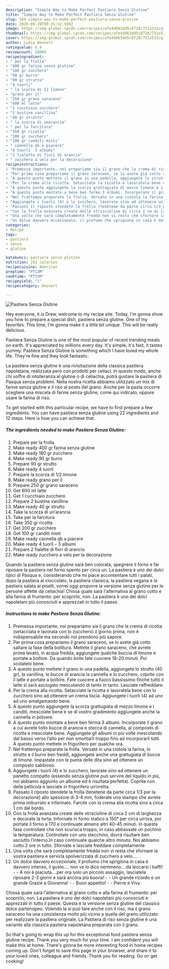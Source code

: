 ```yaml
---
description: "Simple Way to Make Perfect Pastiera Senza Glutine"
title: "Simple Way to Make Perfect Pastiera Senza Glutine"
slug: 584-simple-way-to-make-perfect-pastiera-senza-glutine
date: 2020-09-28T09:31:52.936Z
image: https://img-global.cpcdn.com/recipes/afe4d863dd5c8720/751x532cq70/pastiera-senza-glutine-recipe-main-photo.jpg
thumbnail: https://img-global.cpcdn.com/recipes/afe4d863dd5c8720/751x532cq70/pastiera-senza-glutine-recipe-main-photo.jpg
cover: https://img-global.cpcdn.com/recipes/afe4d863dd5c8720/751x532cq70/pastiera-senza-glutine-recipe-main-photo.jpg
author: Lydia Bennett
ratingvalue: 4.4
reviewcount: 28860
recipeingredient:
- " per la frolla"
- "400 gr farina senza glutine"
- "180 gr zucchero"
- "90 gr burro"
- "90 gr strutto"
- "4 tuorli"
- " la scorza di 12 limone"
- "grano per il"
- "250 gr grano saraceno"
- "600 ml latte"
- "1 cucchiaio zucchero"
- "2 bustine vanillina"
- "40 gr strutto"
- " la scorza di unarancia"
- " per la farcitura"
- "350 gr ricotta"
- "200 gr zucchero"
- "100 gr canditi misti"
- " cannella qb a piacere"
- "4 tuorli  3 albumi"
- "2 fialette di fiori di arancio"
- " zucchero a velo per la decorazione"
recipeinstructions:
- "Premessa importante, noi prepariamo sia il grano che la crema di ricotta (setacciata e lavorata con lo zucchero) il giorno prima, non è indispensabile ma secondo noi prendono più sapore."
- "Per prima cosa prepariamo il grano saraceno, se lo avete già cotto saltare la fase della bollitura. Mettete il grano saraceno, che avrete prima lavato, in acqua fredda, aggiungete qualche buccia di limone e portate a bollore. Da quando bolle fate cuocere 18-20 minuti. Poi scolatelo bene."
- "A questo punto mettete il grano in una padella, aggiungete lo strutto (40 gr), la vanillina, le bucce di arancia la cannella e lo zucchero, coprite con il latte e portate a bollore. Fate cuocere a fuoco bassissimo finché tutto il latte si sarà asciugato mescolando di tanto in tanto. Lasciate raffreddare."
- "Per la crema alla ricotta. Setacciate la ricotta e lavoratela bene con lo zucchero sino ad ottenere un crema liscia. Aggiungete i tuorli (4) ad uno ad uno amalgamando bene."
- "A questo punto aggiungete la scorza grattugiata di mezzo limone e i canditi, mescolate bene e se di vostro gradimento aggiungete anche la cannella in polvere."
- "A questo punto montate a beve ben ferma 3 albumi. Incorporate il grano a cui avrete tolto bucce di arancia e stecca di cannella, al composto di ricotta e mescolate bene. Aggiungete gli albumi in più volte mescolando dal basso verso l’alto per non smontarli troppo fino ad incorporarli tutti. A questo punto mettete in frigorifero per qualche ora."
- "Nel frattempo preparate la frolla. Versate in una ciotola la farina, lo strutto e il burro ben freddi, aggiungete anche una grattugiata di bucce di limone. Impastate con le punta delle dita sino ad ottenere un composto sabbioso."
- "Aggiungete i tuorli (4) e lo zucchero, lavorate sino ad ottenere un panetto compatto (essendo senza glutine può servire del liquido in più, noi abbiamo aggiunto un albume ed è risultata perfetta). Coprite con della pellicola e lasciate in frigorifero un’oretta."
- "Passato il riposto stendete la frolla (tenetene da parte circa 1/3 per la decorazione) allo spessore di 3-4 mm, foderate uno stampo che avrete prima imburrato e infarinato. Farcite con la crema alla ricotta sino a circa 1 cm dal bordo."
- "Con la frolla avanzata create delle striscioline di circa 2 cm di larghezza e decorate la torta. Infornate in forno statico a 150° per circa un’ora, poi portate il forno a 170 e continuate almeno altri 40-45 minuti. In questa fase controllate che non scurisca troppo, in caso abbassate un pochino la temperatura. Controllate con uno stecchino, dovrà risultare ben asciutto l’interno.In caso continuate qualche altro minuto. Noi abbiamo cotto 2 ore in tutto. Sfornate e lasciate freddare completamente"
- "Una volta che sarà completamente fredda non vi resta che sfornare la vostra pastiera e servirla spolverizzata di zucchero a velo…."
- "Un dolce davvero eccezionale, il profumo che sprigiona in casa è davvero intenso, il gusto…. non ve lo dico nemmeno….da leccarsi i baffi!  A noi è piaciuta….per ora solo un piccolo assaggio, lasciatela riposare 2-3 giorni e sarà ancora più buona!  Un grande ricordo e un grande Grazie a Giovanna!  Buon appetito!  Pierre e Vivy"
categories:
- Recipe
tags:
- pastiera
- senza
- glutine

katakunci: pastiera senza glutine 
nutrition: 191 calories
recipecuisine: American
preptime: "PT13M"
cooktime: "PT33M"
recipeyield: "1"
recipecategory: Dessert

---
```



![Pastiera Senza Glutine](https://img-global.cpcdn.com/recipes/afe4d863dd5c8720/751x532cq70/pastiera-senza-glutine-recipe-main-photo.jpg)

Hey everyone, it is Drew, welcome to my recipe site. Today, I'm gonna show you how to prepare a special dish, pastiera senza glutine. One of my favorites. This time, I'm gonna make it a little bit unique. This will be really delicious.

Pastiera Senza Glutine is one of the most popular of recent trending meals on earth. It's appreciated by millions every day. It's simple, it's fast, it tastes yummy. Pastiera Senza Glutine is something which I have loved my whole life. They're fine and they look fantastic.

La pastiera senza glutine è una rivisitazione della classica pastiera napoletana, realizzata però con prodotti per celiaci. In questo modo, anche chi soffre di intolleranza al glutine o di celiachia, potrà gustare la pastiera di Pasqua senza problemi. Nella nostra ricetta abbiamo utilizzato un mix di farine senza glutine e il riso al posto del grano. Anche per la pasta occorre scegliere una miscela di farine senza glutine, come qui indicato, oppure usare la farina di riso.


To get started with this particular recipe, we have to first prepare a few ingredients. You can have pastiera senza glutine using 22 ingredients and 12 steps. Here is how you can achieve that.

<!--inarticleads1-->

##### The ingredients needed to make Pastiera Senza Glutine:

1. Prepare  per la frolla
1. Make ready 400 gr farina senza glutine
1. Make ready 180 gr zucchero
1. Make ready 90 gr burro
1. Prepare 90 gr strutto
1. Make ready 4 tuorli
1. Prepare  la scorza di 1/2 limone
1. Make ready grano per il
1. Prepare 250 gr grano saraceno
1. Get 600 ml latte
1. Get 1 cucchiaio zucchero
1. Prepare 2 bustine vanillina
1. Make ready 40 gr strutto
1. Take  la scorza di un’arancia
1. Take  per la farcitura
1. Take 350 gr ricotta
1. Get 200 gr zucchero
1. Get 100 gr canditi misti
1. Make ready  cannella qb a piacere
1. Make ready 4 tuorli – 3 albumi
1. Prepare 2 fialette di fiori di arancio
1. Make ready  zucchero a velo per la decorazione


Quando la pastiera senza glutine sarà ben colorata, spegnere il forno e far riposare la pastiera nel forno spento per circa un. La pastiera è uno dei dolci tipici di Pasqua e, considerando che mi piace accontentare tutti i palati, dopo la pastiera al cioccolato, la pastiera classica, la pastiera vegana e la pastiera salata ai piselli, vorrei oggi proporre la versione senza glutine per le persone affette da celiachia! Chissà quale sarà l&#39;alternativa al grano cotto e alla farina di frumento: per scoprirlo, non. La pastiera è uno dei dolci napoletani più conosciuti e apprezzati in tutto il paese. 

<!--inarticleads2-->

##### Instructions to make Pastiera Senza Glutine:

1. Premessa importante, noi prepariamo sia il grano che la crema di ricotta (setacciata e lavorata con lo zucchero) il giorno prima, non è indispensabile ma secondo noi prendono più sapore.
1. Per prima cosa prepariamo il grano saraceno, se lo avete già cotto saltare la fase della bollitura. Mettete il grano saraceno, che avrete prima lavato, in acqua fredda, aggiungete qualche buccia di limone e portate a bollore. Da quando bolle fate cuocere 18-20 minuti. Poi scolatelo bene.
1. A questo punto mettete il grano in una padella, aggiungete lo strutto (40 gr), la vanillina, le bucce di arancia la cannella e lo zucchero, coprite con il latte e portate a bollore. Fate cuocere a fuoco bassissimo finché tutto il latte si sarà asciugato mescolando di tanto in tanto. Lasciate raffreddare.
1. Per la crema alla ricotta. Setacciate la ricotta e lavoratela bene con lo zucchero sino ad ottenere un crema liscia. Aggiungete i tuorli (4) ad uno ad uno amalgamando bene.
1. A questo punto aggiungete la scorza grattugiata di mezzo limone e i canditi, mescolate bene e se di vostro gradimento aggiungete anche la cannella in polvere.
1. A questo punto montate a beve ben ferma 3 albumi. Incorporate il grano a cui avrete tolto bucce di arancia e stecca di cannella, al composto di ricotta e mescolate bene. Aggiungete gli albumi in più volte mescolando dal basso verso l’alto per non smontarli troppo fino ad incorporarli tutti. A questo punto mettete in frigorifero per qualche ora.
1. Nel frattempo preparate la frolla. Versate in una ciotola la farina, lo strutto e il burro ben freddi, aggiungete anche una grattugiata di bucce di limone. Impastate con le punta delle dita sino ad ottenere un composto sabbioso.
1. Aggiungete i tuorli (4) e lo zucchero, lavorate sino ad ottenere un panetto compatto (essendo senza glutine può servire del liquido in più, noi abbiamo aggiunto un albume ed è risultata perfetta). Coprite con della pellicola e lasciate in frigorifero un’oretta.
1. Passato il riposto stendete la frolla (tenetene da parte circa 1/3 per la decorazione) allo spessore di 3-4 mm, foderate uno stampo che avrete prima imburrato e infarinato. Farcite con la crema alla ricotta sino a circa 1 cm dal bordo.
1. Con la frolla avanzata create delle striscioline di circa 2 cm di larghezza e decorate la torta. Infornate in forno statico a 150° per circa un’ora, poi portate il forno a 170 e continuate almeno altri 40-45 minuti. In questa fase controllate che non scurisca troppo, in caso abbassate un pochino la temperatura. Controllate con uno stecchino, dovrà risultare ben asciutto l’interno.In caso continuate qualche altro minuto. Noi abbiamo cotto 2 ore in tutto. Sfornate e lasciate freddare completamente
1. Una volta che sarà completamente fredda non vi resta che sfornare la vostra pastiera e servirla spolverizzata di zucchero a velo….
1. Un dolce davvero eccezionale, il profumo che sprigiona in casa è davvero intenso, il gusto…. non ve lo dico nemmeno….da leccarsi i baffi! -  - A noi è piaciuta….per ora solo un piccolo assaggio, lasciatela riposare 2-3 giorni e sarà ancora più buona! -  - Un grande ricordo e un grande Grazie a Giovanna! -  - Buon appetito! -  - Pierre e Vivy


Chissà quale sarà l&#39;alternativa al grano cotto e alla farina di frumento: per scoprirlo, non. La pastiera è uno dei dolci napoletani più conosciuti e apprezzati in tutto il paese. Questa è la versione senza glutine del classico dolce partenopeo. Volendo la si può fare anche con il riso, ma il grano saraceno ha una consistenza molto più vicina a quella del grano utilizzato per realizzare la pastiera originale. La Pastiera di riso senza glutine è una variante alla classica pastiera napoletana preparata con il grano. 

So that's going to wrap this up for this exceptional food pastiera senza glutine recipe. Thank you very much for your time. I am confident you will make this at home. There's gonna be more interesting food in home recipes coming up. Don't forget to save this page in your browser, and share it to your loved ones, colleague and friends. Thank you for reading. Go on get cooking!
